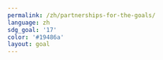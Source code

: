 ```yaml
---
permalink: /zh/partnerships-for-the-goals/
language: zh
sdg_goal: '17'
color: '#19486a'
layout: goal
---
```


